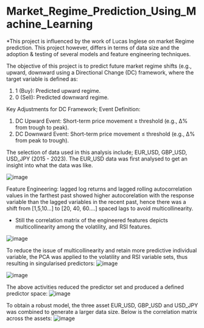 # Market_Regime_Prediction_Using_Machine_Learning
*This project is influenced by the work of Lucas Inglese on market Regime prediction. This project however, differs in terms of data size and the adoption & testing of several models and feature engineering techniques.

The objective of this project is to predict future market regime shifts (e.g., upward, downward using a Directional Change (DC) framework, where the target variable is defined as:

1. 1 (Buy): Predicted upward regime.
2. 0 (Sell): Predicted downward regime.

Key Adjustments for DC Framework; Event Definition:
1. DC Upward Event: Short-term price movement ≥ threshold (e.g., Δ% from trough to peak).
2. DC Downward Event: Short-term price movement ≤ threshold (e.g., Δ% from peak to trough).

The selection of data used in this analysis include; EUR_USD, GBP_USD, USD_JPY (2015 - 2023). The EUR_USD data was first analysed to get an insight into what the data was like. 

![image](https://github.com/user-attachments/assets/b1202b26-4450-4efe-91e5-478e380f8752)

Feature Engineering: lagged log returns and lagged rolling autocorrelation values in the farthest past showed higher autocorelation with the response variable than the lagged variables in the recent past, hence there was a shift from [1,5,10...] to [20, 40, 60....] spaced lags to avoid multicollinearity. 
* Still the correlation matrix of the engineered features depicts multicollinearity among the volatility, and RSI features.

![image](https://github.com/user-attachments/assets/15d14179-2694-48f3-b951-dfb6d1ef17d9)


To reduce the issue of multicollinearity and retain more predictive individual variable, the PCA was applied to the volatility and RSI variable sets, thus resulting in singularised predictors:
![image](https://github.com/user-attachments/assets/8c91147d-bcb5-4f62-b0eb-44f241a3300f)

![image](https://github.com/user-attachments/assets/79916861-a33c-44f4-8fe1-bdb99a921f71)

The above activities reduced the predictor set and produced a defined predictor space:
![image](https://github.com/user-attachments/assets/40e7c67b-8e30-4bdf-a2c4-bed203739843)


To obtain a robust model, the three asset EUR_USD, GBP_USD and USD_JPY was combined to generate a larger data size. Below is the correlation matrix across the assets:
![image](https://github.com/user-attachments/assets/e5cb3778-9b78-456d-8dc0-8a71d83defaf)

